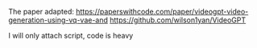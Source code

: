 The paper adapted: 
https://paperswithcode.com/paper/videogpt-video-generation-using-vq-vae-and
https://github.com/wilson1yan/VideoGPT

I will only attach script, code is heavy

